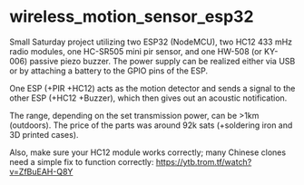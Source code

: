 # wireless_motion_sensor_esp32
Small Saturday project utilizing two ESP32 (NodeMCU), two HC12 433 mHz radio modules, one HC-SR505 mini pir sensor, and one HW-508 (or KY-006) passive piezo buzzer. The power supply can be realized either via USB or by attaching a battery to the GPIO pins of the ESP.

One ESP (+PIR +HC12) acts as the motion detector and sends a signal to the other ESP (+HC12 +Buzzer), which then gives out an acoustic notification.

The range, depending on the set transmission power, can be >1km (outdoors). The price of the parts was around 92k sats (+soldering iron and 3D printed cases).

Also, make sure your HC12 module works correctly; many Chinese clones need a simple fix to function correctly:
https://ytb.trom.tf/watch?v=ZfBuEAH-Q8Y
